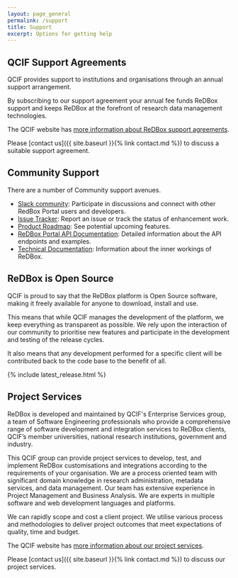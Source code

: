 ```yaml
---
layout: page_general
permalink: /support
title: Support
excerpt: Options for getting help
---
```


## QCIF Support Agreements

QCIF provides support to institutions and organisations through an annual support arrangement.

By subscribing to our support agreement your annual fee funds ReDBox support and keeps ReDBox
at the forefront of research data management technologies.

The QCIF website has [more information about ReDBox support agreements](https://www.qcif.edu.au/services/redbox).

Please [contact us]({{ site.baseurl }}{% link contact.md %}) to discuss a suitable support agreement.

## Community Support

There are a number of Community support avenues.

- [Slack community](https://redbox-community.slack.com): Participate in discussions and connect with other RedBox Portal users and developers.
- [Issue Tracker](https://github.com/redbox-mint/redbox-portal/issues): Report an issue or track the status of enhancement work.
- [Product Roadmap](https://github.com/orgs/redbox-mint/projects/3/views/2): See potential upcoming features.
- [ReDBox Portal API Documentation](https://redbox-mint.github.io/redbox-portal/additional-documentation/rest-api.html): Detailed information about the API endpoints and examples.
- [Technical Documentation](https://github.com/redbox-mint/redbox-portal/wiki): Information about the inner workings of ReDBox.

## ReDBox is Open Source

QCIF is proud to say that the ReDBox platform is Open Source software,
making it freely available for anyone to download, install and use.

This means that while QCIF manages the development of the platform,
we keep everything as transparent as possible.
We rely upon the interaction of our community to prioritise new features and participate
in the development and testing of the release cycles.

It also means that any development performed for a specific client
will be contributed back to the code base to the benefit of all.

{% include latest_release.html %}

## Project Services

ReDBox is developed and maintained by QCIF's Enterprise Services group, a team of Software Engineering professionals 
who provide a comprehensive range of software development and integration services to ReDBox clients, 
QCIF’s member universities, national research institutions, government and industry.

This QCIF group can provide project services to develop, test, and implement ReDBox customisations 
and integrations according to the requirements of your organisation. 
We are a process oriented team with significant domain knowledge in 
research administration, metadata services, and data management.
Our team has extensive experience in Project Management and Business Analysis.
We are experts in multiple software and web development languages and platforms.

We can rapidly scope and cost a client project.
We utilise various process and methodologies to deliver project outcomes that meet expectations of quality, time and budget.

The QCIF website has [more information about our project services](https://www.qcif.edu.au/services/enterprise-solutions).

Please [contact us]({{ site.baseurl }}{% link contact.md %}) to discuss our project services.
